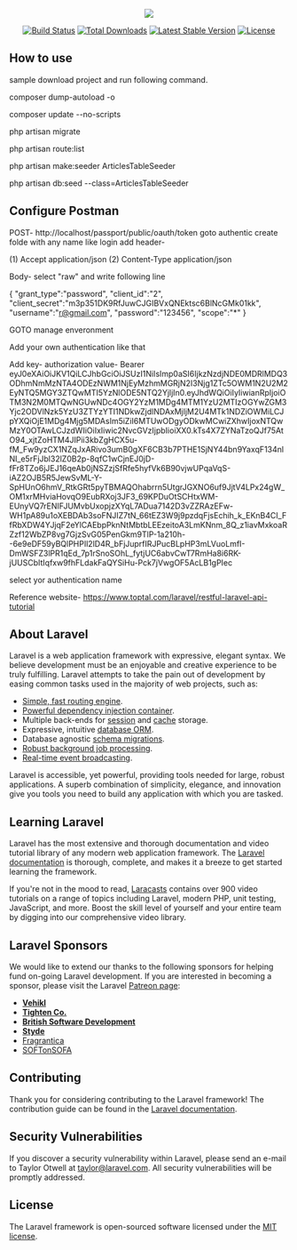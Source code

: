 <p align="center"><img src="https://laravel.com/assets/img/components/logo-laravel.svg"></p>

<p align="center">
<a href="https://travis-ci.org/laravel/framework"><img src="https://travis-ci.org/laravel/framework.svg" alt="Build Status"></a>
<a href="https://packagist.org/packages/laravel/framework"><img src="https://poser.pugx.org/laravel/framework/d/total.svg" alt="Total Downloads"></a>
<a href="https://packagist.org/packages/laravel/framework"><img src="https://poser.pugx.org/laravel/framework/v/stable.svg" alt="Latest Stable Version"></a>
<a href="https://packagist.org/packages/laravel/framework"><img src="https://poser.pugx.org/laravel/framework/license.svg" alt="License"></a>
</p>

## How to use

sample download project and run following command.

composer dump-autoload -o

composer update --no-scripts

php artisan migrate

php artisan route:list

php artisan make:seeder ArticlesTableSeeder

php artisan db:seed --class=ArticlesTableSeeder

## Configure Postman

POST-  http://localhost/passport/public/oauth/token
goto authentic create folde with any name like login
add header-

(1) Accept  application/json
(2) Content-Type   application/json

Body- select "raw" and write following line

{
"grant_type":"password",
"client_id":"2",
"client_secret":"m3p351DK9RfJuwCJGIBVxQNEktsc6BlNcGMk01kk",
"username":"r@gmail.com",
"password":"123456",
"scope":"*"
}

GOTO manage enveronment

Add your own authentication like that

Add key- authorization
value- 
Bearer eyJ0eXAiOiJKV1QiLCJhbGciOiJSUzI1NiIsImp0aSI6IjkzNzdjNDE0MDRlMDQ3ODhmNmMzNTA4ODEzNWM1NjEyMzhmMGRjN2I3Njg1ZTc5OWM1N2U2M2EyNTQ5MGY3ZTQwMTI5YzNlODE5NTQ2YjljIn0.eyJhdWQiOiIyIiwianRpIjoiOTM3N2M0MTQwNGUwNDc4OGY2YzM1MDg4MTM1YzU2MTIzOGYwZGM3Yjc2ODVlNzk5YzU3ZTYzYTI1NDkwZjdlNDAxMjljM2U4MTk1NDZiOWMiLCJpYXQiOjE1MDg4Mjg5MDAsIm5iZiI6MTUwODgyODkwMCwiZXhwIjoxNTQwMzY0OTAwLCJzdWIiOiIxIiwic2NvcGVzIjpbIioiXX0.kTs4X7ZYNaTzoQJf75AtO94_xjtZoHTM4JIPii3kbZgHCX5u-fM_Fw9yzCX1NZqJxARivo3umB0gXF6CB3b7PTHE1SjNY44bn9YaxqF134nlNI_e5rFjJbl32lZ0B2p-8qfC1wCjnEJ0jD-fFr8TZo6jJEJ16qeAb0jNSZzjSfRfe5hyfVk6B90vjwUPqaVqS-iAZ2OJB5R5JewSvML-Y-SpHUnO6hmV_RtkGRt5pyTBMAQOhabrrn5UtgrJGXNO6uf9JjtV4LPx24gW_OM1xrMHviaHovqO9EubRXoj3JF3_69KPDuOtSCHtxWM-EUnyVQ7rENIFJUMvbUxopjzXYqL7ADua7142D3vZZRAzEFw-WH1pA89u1oXEBDAb3soFNJIZ7tN_66tEZ3W9j9pzdqFjsEchih_k_EKnB4CI_FfRbXDW4YJjqF2eYlCAEbpPknNtMbtbLEEzeitoA3LmKNnm_8Q_z1iavMxkoaRZzf12WbZP8vg7GjzSvG05PenGkm9TlP-1a210h--6e9eDF59yBQlPHPIl2lD4R_bFjJuprfIRJPucBLpHP3mLVuoLmfI-DmWSFZ3lPR1qEd_7p1rSnoSOhL_fytjUC6abvCwT7RmHa8i6RK-jUUSCbItIqfxw9fhFLdakFaQYSiHu-Pck7jVwgOF5AcLB1gPIec

select yor authentication name

Reference website-  https://www.toptal.com/laravel/restful-laravel-api-tutorial




## About Laravel

Laravel is a web application framework with expressive, elegant syntax. We believe development must be an enjoyable and creative experience to be truly fulfilling. Laravel attempts to take the pain out of development by easing common tasks used in the majority of web projects, such as:

- [Simple, fast routing engine](https://laravel.com/docs/routing).
- [Powerful dependency injection container](https://laravel.com/docs/container).
- Multiple back-ends for [session](https://laravel.com/docs/session) and [cache](https://laravel.com/docs/cache) storage.
- Expressive, intuitive [database ORM](https://laravel.com/docs/eloquent).
- Database agnostic [schema migrations](https://laravel.com/docs/migrations).
- [Robust background job processing](https://laravel.com/docs/queues).
- [Real-time event broadcasting](https://laravel.com/docs/broadcasting).

Laravel is accessible, yet powerful, providing tools needed for large, robust applications. A superb combination of simplicity, elegance, and innovation give you tools you need to build any application with which you are tasked.

## Learning Laravel

Laravel has the most extensive and thorough documentation and video tutorial library of any modern web application framework. The [Laravel documentation](https://laravel.com/docs) is thorough, complete, and makes it a breeze to get started learning the framework.

If you're not in the mood to read, [Laracasts](https://laracasts.com) contains over 900 video tutorials on a range of topics including Laravel, modern PHP, unit testing, JavaScript, and more. Boost the skill level of yourself and your entire team by digging into our comprehensive video library.

## Laravel Sponsors

We would like to extend our thanks to the following sponsors for helping fund on-going Laravel development. If you are interested in becoming a sponsor, please visit the Laravel [Patreon page](http://patreon.com/taylorotwell):

- **[Vehikl](http://vehikl.com)**
- **[Tighten Co.](https://tighten.co)**
- **[British Software Development](https://www.britishsoftware.co)**
- **[Styde](https://styde.net)**
- [Fragrantica](https://www.fragrantica.com)
- [SOFTonSOFA](https://softonsofa.com/)

## Contributing

Thank you for considering contributing to the Laravel framework! The contribution guide can be found in the [Laravel documentation](http://laravel.com/docs/contributions).

## Security Vulnerabilities

If you discover a security vulnerability within Laravel, please send an e-mail to Taylor Otwell at taylor@laravel.com. All security vulnerabilities will be promptly addressed.

## License

The Laravel framework is open-sourced software licensed under the [MIT license](http://opensource.org/licenses/MIT).

